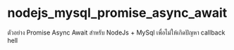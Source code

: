 # nodejs_mysql_promise_async_await
ตัวอย่าง  Promise Async Await สำหรับ NodeJs + MySql เพื่อไม่ให้เกิดปัญหา callback hell 
